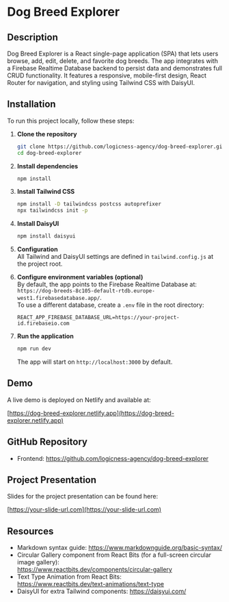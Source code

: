 # Dog Breed Explorer

## Description

Dog Breed Explorer is a React single-page application (SPA) that lets users browse, add, edit, delete, and favorite dog breeds. The app integrates with a Firebase Realtime Database backend to persist data and demonstrates full CRUD functionality. It features a responsive, mobile-first design, React Router for navigation, and styling using Tailwind CSS with DaisyUI.

## Installation

To run this project locally, follow these steps:

1. **Clone the repository**  
   ```bash
   git clone https://github.com/logicness-agency/dog-breed-explorer.git
   cd dog-breed-explorer
   ```

2. **Install dependencies**  
   ```bash
   npm install
   ```

3. **Install Tailwind CSS**  
   ```bash
   npm install -D tailwindcss postcss autoprefixer
   npx tailwindcss init -p
   ```

4. **Install DaisyUI**  
   ```bash
   npm install daisyui
   ```

5. **Configuration**  
   All Tailwind and DaisyUI settings are defined in `tailwind.config.js` at the project root.

6. **Configure environment variables (optional)**  
   By default, the app points to the Firebase Realtime Database at:  
   `https://dog-breeds-8c105-default-rtdb.europe-west1.firebasedatabase.app/`.  
   To use a different database, create a `.env` file in the root directory:  
   ```env
   REACT_APP_FIREBASE_DATABASE_URL=https://your-project-id.firebaseio.com
   ```

7. **Run the application**  
   ```bash
   npm run dev
   ```  
   The app will start on `http://localhost:3000` by default.

## Demo

A live demo is deployed on Netlify and available at:

[https://dog-breed-explorer.netlify.app](https://dog-breed-explorer.netlify.app)

## GitHub Repository

- Frontend: https://github.com/logicness-agency/dog-breed-explorer

## Project Presentation

Slides for the project presentation can be found here:

[https://your-slide-url.com](https://your-slide-url.com)

## Resources

- Markdown syntax guide: https://www.markdownguide.org/basic-syntax/  
- Circular Gallery component from React Bits (for a full-screen circular image gallery):  
  https://www.reactbits.dev/components/circular-gallery  
- Text Type Animation from React Bits:  
  https://www.reactbits.dev/text-animations/text-type  
- DaisyUI for extra Tailwind components: https://daisyui.com/
